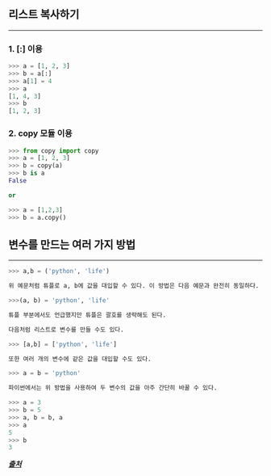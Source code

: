 ## 리스트 복사하기 
------
### 1. [:] 이용
```py
>>> a = [1, 2, 3]
>>> b = a[:]
>>> a[1] = 4
>>> a
[1, 4, 3]
>>> b
[1, 2, 3]
```
### 2. copy 모듈 이용
```py
>>> from copy import copy
>>> a = [1, 2, 3]
>>> b = copy(a)
>>> b is a
False

or 

>>> a = [1,2,3]
>>> b = a.copy()
```

## 변수를 만드는 여러 가지 방법 
----
```py
>>> a,b = ('python', 'life')

위 예문처럼 튜플로 a, b에 값을 대입할 수 있다. 이 방법은 다음 예문과 완전히 동일하다.

>>>(a, b) = 'python', 'life'

튜플 부분에서도 언급했지만 튜플은 괄호를 생략해도 된다.

다음처럼 리스트로 변수를 만들 수도 있다.

>>> [a,b] = ['python', 'life']

또한 여러 개의 변수에 같은 값을 대입할 수도 있다.

>>> a = b = 'python'

파이썬에서는 위 방법을 사용하여 두 변수의 값을 아주 간단히 바꿀 수 있다.

>>> a = 3
>>> b = 5
>>> a, b = b, a
>>> a
5
>>> b
3

```

[***출처***](https://wikidocs.net/18)